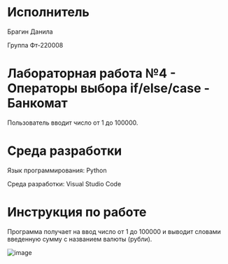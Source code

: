 # Исполнитель
Брагин Данила

Группа Фт-220008

# Лабораторная работа №4 - Операторы выбора if/else/case - Банкомат
Пользователь вводит число от 1 до 100000.


# Среда разработки
Язык программирования: Python

Среда разработки: Visual Studio Code

# Инструкция по работе
Программа получает на ввод число от 1 до 100000 и выводит словами введенную сумму с названием валюты (рубли).

![image](https://github.com/scoundrel-343/laboratornaya-4/assets/146209505/cc1b28de-29ad-4d6f-ae78-46811c9ba88e)

